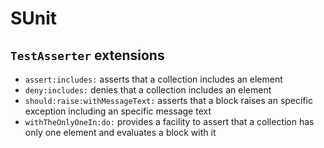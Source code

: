 # SUnit

## `TestAsserter` extensions

  - `assert:includes:` asserts that a collection includes an element
  - `deny:includes:` denies that a collection includes an element
  - `should:raise:withMessageText:` asserts that a block raises an specific exception including an specific message text
  - `withTheOnlyOneIn:do:` provides a facility to assert that a collection has only one element and evaluates a block with it
